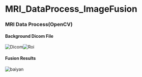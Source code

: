 # MRI_DataProcess_ImageFusion

### MRI Data Process(OpenCV)

#### Background Dicom File
![Dicom](https://user-images.githubusercontent.com/38986230/179961848-3e91a7ff-f9bf-47e6-b0fe-2341fe26aabe.jpg)![Roi](https://user-images.githubusercontent.com/38986230/179961936-e2d0eecd-fdb4-4076-938a-030a2510a701.jpg)
#### Fusion Results
![baiyan](https://user-images.githubusercontent.com/38986230/179961749-06496169-806b-4298-91f1-abbeadd0931e.jpg)
